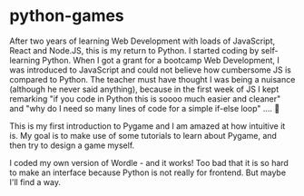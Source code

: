 # python-games

After two years of learning Web Development with loads of JavaScript, React and Node.JS, this is my return to Python. I started coding by self-learning Python. When I got a grant for a bootcamp Web Development, I was introduced to JavaScript and could not believe how cumbersome JS is compared to Python. The teacher must have thought I was being a nuisance (although he never said anything), because in the first week of JS I kept remarking "if you code in Python this is soooo much easier and cleaner" and "why do I need so many lines of code for a simple if-else loop" .... 🤣

This is my first introduction to Pygame and I am amazed at how intuitive it is. My goal is to make use of some tutorials to learn about Pygame, and then try to design a game myself.

I coded my own version of Wordle - and it works! Too bad that it is so hard to make an interface because Python is not really for frontend. But maybe I'll find a way.
